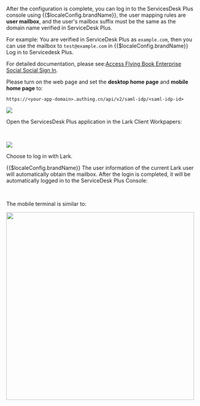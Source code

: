 <IntegrationDetailCard title="Overview">

After the configuration is complete, you can log in to the ServicesDesk Plus console using {{$localeConfig.brandName}}, the user mapping rules are **user mailbox**, and the user's mailbox suffix must be the same as the domain name verified in ServiceDesk Plus.

For example: You are verified in ServiceDesk Plus as `example.com`, then you can use the mailbox to `test@example.com` in {{$localeConfig.brandName}} Log in to Servicedesk Plus.

</IntegrationDetailCard>

<IntegrationDetailCard title="Configuring internal logins within the flying book">

For detailed documentation, please see:[Access Flying Book Enterprise Social Social Sign In](/connections/lark-internal/).

Please turn on the web page and set the **desktop home page** and **mobile home page** to:

```
https://<your-app-domain>.authing.cn/api/v2/saml-idp/<saml-idp-id>
```

![](~@imagesZhCn/integration/servicedesk/4-1.png)

</IntegrationDetailCard>

<IntegrationDetailCard title="Log in to the serviceDesk Plus application within the Lark client">

Open the ServicesDesk Plus application in the Lark Client Workpapers:

<br />

![](~@imagesZhCn/integration/servicedesk/4-2.png)

Choose to log in with Lark.

{{$localeConfig.brandName}} The user information of the current Lark user will automatically obtain the mailbox. After the login is completed, it will be automatically logged in to the ServiceDesk Plus Console:

<br />

The mobile terminal is similar to:

<img src="~@imagesZhCn/integration/servicedesk/4-5.jpeg" height="500px">

</IntegrationDetailCard>
